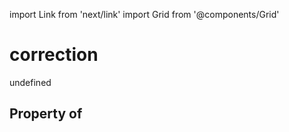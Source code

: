 import Link from 'next/link'
import Grid from '@components/Grid'

# correction

undefined

## Property of



